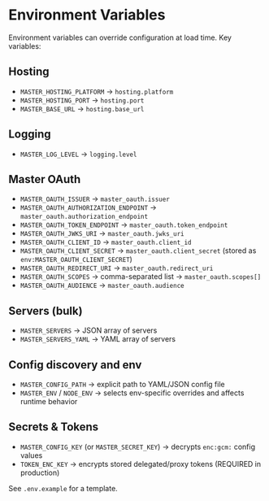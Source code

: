 # Environment Variables

Environment variables can override configuration at load time. Key variables:

## Hosting

- `MASTER_HOSTING_PLATFORM` → `hosting.platform`
- `MASTER_HOSTING_PORT` → `hosting.port`
- `MASTER_BASE_URL` → `hosting.base_url`

## Logging

- `MASTER_LOG_LEVEL` → `logging.level`

## Master OAuth

- `MASTER_OAUTH_ISSUER` → `master_oauth.issuer`
- `MASTER_OAUTH_AUTHORIZATION_ENDPOINT` → `master_oauth.authorization_endpoint`
- `MASTER_OAUTH_TOKEN_ENDPOINT` → `master_oauth.token_endpoint`
- `MASTER_OAUTH_JWKS_URI` → `master_oauth.jwks_uri`
- `MASTER_OAUTH_CLIENT_ID` → `master_oauth.client_id`
- `MASTER_OAUTH_CLIENT_SECRET` → `master_oauth.client_secret` (stored as `env:MASTER_OAUTH_CLIENT_SECRET`)
- `MASTER_OAUTH_REDIRECT_URI` → `master_oauth.redirect_uri`
- `MASTER_OAUTH_SCOPES` → comma-separated list → `master_oauth.scopes[]`
- `MASTER_OAUTH_AUDIENCE` → `master_oauth.audience`

## Servers (bulk)

- `MASTER_SERVERS` → JSON array of servers
- `MASTER_SERVERS_YAML` → YAML array of servers

## Config discovery and env

- `MASTER_CONFIG_PATH` → explicit path to YAML/JSON config file
- `MASTER_ENV` / `NODE_ENV` → selects env-specific overrides and affects runtime behavior

## Secrets & Tokens

- `MASTER_CONFIG_KEY` (or `MASTER_SECRET_KEY`) → decrypts `enc:gcm:` config values
- `TOKEN_ENC_KEY` → encrypts stored delegated/proxy tokens (REQUIRED in production)

See `.env.example` for a template.

